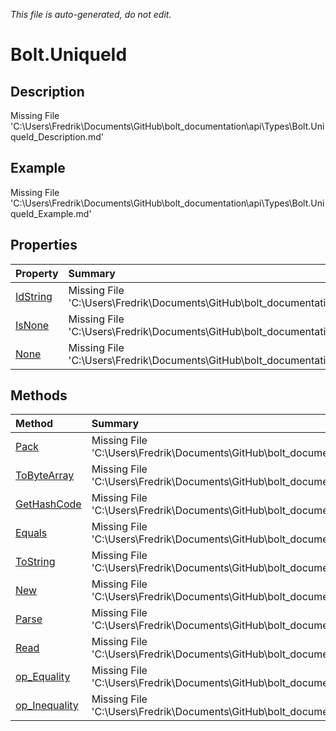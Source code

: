 *This file is auto-generated, do not edit.*

# Bolt.UniqueId
## Description
Missing File 'C:\Users\Fredrik\Documents\GitHub\bolt_documentation\api\Types\Bolt.UniqueId_Description.md'
## Example
Missing File 'C:\Users\Fredrik\Documents\GitHub\bolt_documentation\api\Types\Bolt.UniqueId_Example.md'
## Properties
| Property | Summary |
|:-----|:--------|
|[IdString](Bolt.UniqueId/P/IdString.md)|Missing File 'C:\Users\Fredrik\Documents\GitHub\bolt_documentation\api\Types\Bolt.UniqueId\P\IdString_Summary.md'|
|[IsNone](Bolt.UniqueId/P/IsNone.md)|Missing File 'C:\Users\Fredrik\Documents\GitHub\bolt_documentation\api\Types\Bolt.UniqueId\P\IsNone_Summary.md'|
|[None](Bolt.UniqueId/P/None.md)|Missing File 'C:\Users\Fredrik\Documents\GitHub\bolt_documentation\api\Types\Bolt.UniqueId\P\None_Summary.md'|
## Methods
| Method | Summary |
|:-----|:--------|
|[Pack](Bolt.UniqueId/M/Pack.md)|Missing File 'C:\Users\Fredrik\Documents\GitHub\bolt_documentation\api\Types\Bolt.UniqueId\M\Pack_Summary.md'|
|[ToByteArray](Bolt.UniqueId/M/ToByteArray.md)|Missing File 'C:\Users\Fredrik\Documents\GitHub\bolt_documentation\api\Types\Bolt.UniqueId\M\ToByteArray_Summary.md'|
|[GetHashCode](Bolt.UniqueId/M/GetHashCode.md)|Missing File 'C:\Users\Fredrik\Documents\GitHub\bolt_documentation\api\Types\Bolt.UniqueId\M\GetHashCode_Summary.md'|
|[Equals](Bolt.UniqueId/M/Equals.md)|Missing File 'C:\Users\Fredrik\Documents\GitHub\bolt_documentation\api\Types\Bolt.UniqueId\M\Equals_Summary.md'|
|[ToString](Bolt.UniqueId/M/ToString.md)|Missing File 'C:\Users\Fredrik\Documents\GitHub\bolt_documentation\api\Types\Bolt.UniqueId\M\ToString_Summary.md'|
|[New](Bolt.UniqueId/M/New.md)|Missing File 'C:\Users\Fredrik\Documents\GitHub\bolt_documentation\api\Types\Bolt.UniqueId\M\New_Summary.md'|
|[Parse](Bolt.UniqueId/M/Parse.md)|Missing File 'C:\Users\Fredrik\Documents\GitHub\bolt_documentation\api\Types\Bolt.UniqueId\M\Parse_Summary.md'|
|[Read](Bolt.UniqueId/M/Read.md)|Missing File 'C:\Users\Fredrik\Documents\GitHub\bolt_documentation\api\Types\Bolt.UniqueId\M\Read_Summary.md'|
|[op_Equality](Bolt.UniqueId/M/op_Equality.md)|Missing File 'C:\Users\Fredrik\Documents\GitHub\bolt_documentation\api\Types\Bolt.UniqueId\M\op_Equality_Summary.md'|
|[op_Inequality](Bolt.UniqueId/M/op_Inequality.md)|Missing File 'C:\Users\Fredrik\Documents\GitHub\bolt_documentation\api\Types\Bolt.UniqueId\M\op_Inequality_Summary.md'|

